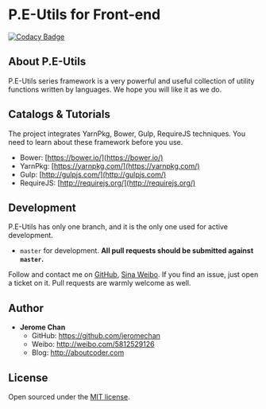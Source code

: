 P.E-Utils for Front-end
==================

[![Codacy Badge](https://api.codacy.com/project/badge/Grade/5fa60a3e1aa0487e8d4ac1da9eee865c)](https://www.codacy.com/app/jerome.chan369/packease-utils-frontend?utm_source=github.com&utm_medium=referral&utm_content=packease/packease-utils-frontend&utm_campaign=badger)

## About P.E-Utils

P.E-Utils series framework is a very powerful and useful collection of utility functions written by languages.
We hope you will like it as we do.

## Catalogs & Tutorials

The project integrates YarnPkg, Bower, Gulp, RequireJS techniques. You need to learn about these framework before you
use.

* Bower: [https://bower.io/](https://bower.io/)
* YarnPkg: [https://yarnpkg.com/](https://yarnpkg.com/)
* Gulp: [http://gulpjs.com/](http://gulpjs.com/)
* RequireJS: [http://requirejs.org/](http://requirejs.org/)

## Development

P.E-Utils has only one branch, and it is the only one used for active development.

- `master` for development.  **All pull requests should be submitted against `master`.**

Follow and contact me on [GitHub](https://github.com/jeromechan), [Sina Weibo](http://weibo.com/5812529126).
If you find an issue, just open a ticket on it. Pull requests are warmly welcome as well.

## Author
- **Jerome Chan**
	- GitHub: <https://github.com/jeromechan>
	- Weibo: <http://weibo.com/5812529126>
	- Blog: <http://aboutcoder.com>

## License

Open sourced under the [MIT license](LICENSE.md).
